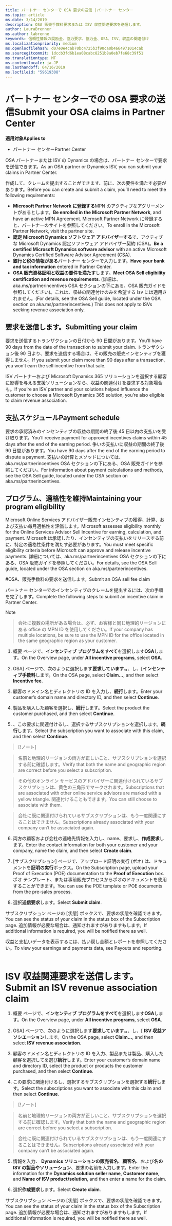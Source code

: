 ```yaml
---
title: パートナー センターで OSA 要求の送信 |パートナー センター
ms.topic: article
ms.date: 3/14/2019
description: OSA 販売手数料要求または ISV 収益関連要求を送信します。
author: LauraBrenner
ms.author: labrenne
keywords: 信頼性情報の奨励金、協力要求、協力金、OSA、ISV、収益の関連付け
ms.localizationpriority: medium
ms.openlocfilehash: d07e0e4cab70bc4725b3f90ca0b4664971014cab
ms.sourcegitcommit: 1dccb3fd6b1ea08cabc8251b8a0eb7fe68c39f51
ms.translationtype: MT
ms.contentlocale: ja-JP
ms.lasthandoff: 04/16/2019
ms.locfileid: "59619308"
---
```

# <a name="submit-your-osa-claims-in-partner-center"></a><span data-ttu-id="a34d5-104">パートナー センターでの OSA 要求の送信</span><span class="sxs-lookup"><span data-stu-id="a34d5-104">Submit your OSA claims in Partner Center</span></span>

<span data-ttu-id="a34d5-105">**適用対象**</span><span class="sxs-lookup"><span data-stu-id="a34d5-105">**Applies to**</span></span>

-  <span data-ttu-id="a34d5-106">パートナー センター</span><span class="sxs-lookup"><span data-stu-id="a34d5-106">Partner Center</span></span>

<span data-ttu-id="a34d5-107">OSA パートナーまたは ISV の Dynamics の場合は、パートナー センターで要求を送信できます。</span><span class="sxs-lookup"><span data-stu-id="a34d5-107">As an OSA partner or Dynamics ISV, you can submit your claims in Partner Center.</span></span> 

<span data-ttu-id="a34d5-108">作成して、クレームを提出することができます、前に、次の要件を満たす必要があります。</span><span class="sxs-lookup"><span data-stu-id="a34d5-108">Before you can create and submit a claim, you’ll need to meet the following requirements:</span></span> 
-   <span data-ttu-id="a34d5-109">**Microsoft Partner Network に登録する**MPN のアクティブなアグリーメントがあるとします。</span><span class="sxs-lookup"><span data-stu-id="a34d5-109">**Be enrolled in the Microsoft Partner Network**, and have an active MPN Agreement.</span></span> <span data-ttu-id="a34d5-110">Microsoft Partner Network に登録すると、パートナーのサイトを参照してください。</span><span class="sxs-lookup"><span data-stu-id="a34d5-110">To enroll in the Microsoft Partner Network, visit the partner site.</span></span> 
-   <span data-ttu-id="a34d5-111">**認定 Microsoft Dynamics ソフトウェア アドバイザーする**で、アクティブな Microsoft Dynamics 認定ソフトウェア アドバイザー契約 (CSA)。</span><span class="sxs-lookup"><span data-stu-id="a34d5-111">**Be a certified Microsoft Dynamics software advisor** with an active Microsoft Dynamics Certified Software Advisor Agreement (CSA).</span></span> 
-   <span data-ttu-id="a34d5-112">**銀行と税の情報がある**パートナー センターで入力します。</span><span class="sxs-lookup"><span data-stu-id="a34d5-112">**Have your bank and tax information** entered in Partner Center.</span></span> 
-   <span data-ttu-id="a34d5-113">**OSA 販売資格証明と収益の要件を満たす**します。</span><span class="sxs-lookup"><span data-stu-id="a34d5-113">**Meet OSA Sell eligibility certification and revenue requirements**.</span></span> <span data-ttu-id="a34d5-114">(詳細は、aka.ms/partnerincentives OSA セクションの下にある、OSA 販売ガイドを参照してください)。これは、収益の関連付けのみを希望する Isv には適用されません。</span><span class="sxs-lookup"><span data-stu-id="a34d5-114">(For details, see the OSA Sell guide, located under the OSA section on aka.ms/partnerincentives.) This does not apply to ISVs seeking revenue association only.</span></span> 

## <a name="submitting-your-claim"></a><span data-ttu-id="a34d5-115">要求を送信します。</span><span class="sxs-lookup"><span data-stu-id="a34d5-115">Submitting your claim</span></span>

<span data-ttu-id="a34d5-116">要求を送信するトランザクションの日付から 90 日間があります。</span><span class="sxs-lookup"><span data-stu-id="a34d5-116">You’ll have 90 days from the date of the transaction to submit your claim.</span></span> <span data-ttu-id="a34d5-117">トランザクション後 90 日より、要求を送信する場合は、その販売の販売インセンティブを獲得しません。</span><span class="sxs-lookup"><span data-stu-id="a34d5-117">If you submit your claim more than 90 days after a transaction, you won’t earn the sell incentive from that sale.</span></span> 

<span data-ttu-id="a34d5-118">ISV パートナーおよび Microsoft Dynamics 365 ソリューションを選択する顧客に影響を与える支援ソリューションなら、収益の関連付けを要求する対象場合も。</span><span class="sxs-lookup"><span data-stu-id="a34d5-118">If you’re an ISV partner and your solutions helped influence the customer to choose a Microsoft Dynamics 365 solution, you’re also eligible to claim revenue association.</span></span>   

## <a name="payment-schedule"></a><span data-ttu-id="a34d5-119">支払スケジュール</span><span class="sxs-lookup"><span data-stu-id="a34d5-119">Payment schedule</span></span>

<span data-ttu-id="a34d5-120">要求の承認済みのインセンティブの収益の期間の終了後 45 日以内の支払いを受け取ります。</span><span class="sxs-lookup"><span data-stu-id="a34d5-120">You’ll receive payment for approved incentives claims within 45 days after the end of the earning period.</span></span> <span data-ttu-id="a34d5-121">争いの支払いに収益の期間の終了後 90 日間があります。</span><span class="sxs-lookup"><span data-stu-id="a34d5-121">You have 90 days after the end of the earning period to dispute a payment.</span></span> <span data-ttu-id="a34d5-122">支払いの計算とメソッドについては、aka.ms/partnerincentives OSA セクションの下にある、OSA 販売ガイドを参照してください。</span><span class="sxs-lookup"><span data-stu-id="a34d5-122">For information about payment calculations and methods, see the OSA Sell guide, located under the OSA section on aka.ms/partnerincentives.</span></span>

## <a name="maintaining-your-program-eligibility"></a><span data-ttu-id="a34d5-123">プログラム、適格性を維持</span><span class="sxs-lookup"><span data-stu-id="a34d5-123">Maintaining your program eligibility</span></span>

<span data-ttu-id="a34d5-124">Microsoft Online Services アドバイザー販売インセンティブの獲得、計算、および支払い毎月適格性を評価します。</span><span class="sxs-lookup"><span data-stu-id="a34d5-124">Microsoft assesses eligibility monthly for the Online Services Advisor Sell Incentive for earning, calculation, and payment.</span></span> <span data-ttu-id="a34d5-125">Microsoft は承認したり、インセンティブの支払いをリリースする前に、特定の適格性条件を満たす必要があります。</span><span class="sxs-lookup"><span data-stu-id="a34d5-125">You must meet specific eligibility criteria before Microsoft can approve and release incentive payments.</span></span> <span data-ttu-id="a34d5-126">詳細については、aka.ms/partnerincentives OSA セクションの下にある、OSA 販売ガイドを参照してください。</span><span class="sxs-lookup"><span data-stu-id="a34d5-126">For details, see the OSA Sell guide, located under the OSA section on aka.ms/partnerincentives.</span></span>

#<a name="submit-an-osa-sell-fee-claim"></a><span data-ttu-id="a34d5-127">OSA、販売手数料の要求を送信します。</span><span class="sxs-lookup"><span data-stu-id="a34d5-127">Submit an OSA sell fee claim</span></span>

<span data-ttu-id="a34d5-128">パートナー センターでのインセンティブのクレームを提出するには、次の手順を完了します。</span><span class="sxs-lookup"><span data-stu-id="a34d5-128">Complete the following steps to submit an incentive claim in Partner Center.</span></span>  

>[!NOTE]

><span data-ttu-id="a34d5-129">会社に複数の場所がある場合は、必ず、お客様と同じ地理的リージョンにある office の MPN ID を使用してください。</span><span class="sxs-lookup"><span data-stu-id="a34d5-129">If your company has multiple locations, be sure to use the MPN ID for the office located in the same geographic region as your customer.</span></span> 

1.  <span data-ttu-id="a34d5-130">概要 ページで、**インセンティブ プログラムをすべて**を選択します**OSA**します。</span><span class="sxs-lookup"><span data-stu-id="a34d5-130">On the Overview page, under **All incentive programs**, select **OSA**.</span></span>

2.  <span data-ttu-id="a34d5-131">OSA] ページで、次のように選択します**要求しています.。**、し、[**インセンティブ手数料**します。</span><span class="sxs-lookup"><span data-stu-id="a34d5-131">On the OSA page, select **Claim…**, and then select **Incentive fee**.</span></span>

3.  <span data-ttu-id="a34d5-132">顧客のドメイン名とディレクトリの ID を入力し、**続行**します。</span><span class="sxs-lookup"><span data-stu-id="a34d5-132">Enter your customer’s domain name and directory ID, and then select **Continue**.</span></span> 

4.  <span data-ttu-id="a34d5-133">製品を購入した顧客を選択し、**続行**します。</span><span class="sxs-lookup"><span data-stu-id="a34d5-133">Select the product the customer purchased, and then select **Continue**.</span></span> 

5.  <span data-ttu-id="a34d5-134">、この要求に関連付けるし、選択するサブスクリプションを選択します。**続行**します。</span><span class="sxs-lookup"><span data-stu-id="a34d5-134">Select the subscription you want to associate with this claim, and then select **Continue**.</span></span>

>[!ノート]

><span data-ttu-id="a34d5-136">名前と地理的リージョンの両方が正しいこと、サブスクリプションを選択する前に確認します。</span><span class="sxs-lookup"><span data-stu-id="a34d5-136">Verify that both the name and geographic region are correct before you select a subscription.</span></span> 

><span data-ttu-id="a34d5-137">その他のオンライン サービスのアドバイザーに関連付けられているサブスクリプションは、黄色の三角形でマークされます。</span><span class="sxs-lookup"><span data-stu-id="a34d5-137">Subscriptions that are associated with other online service advisors are marked with a yellow triangle.</span></span> <span data-ttu-id="a34d5-138">関連付けることもできます。</span><span class="sxs-lookup"><span data-stu-id="a34d5-138">You can still choose to associate with them.</span></span> 

><span data-ttu-id="a34d5-139">会社に既に関連付けられているサブスクリプションは、もう一度関連にすることはできません。</span><span class="sxs-lookup"><span data-stu-id="a34d5-139">Subscriptions already associated with your company can’t be associated again.</span></span>  

6.  <span data-ttu-id="a34d5-140">両方の顧客および会社の連絡先情報を入力し、name、要求し、**作成要求**します。</span><span class="sxs-lookup"><span data-stu-id="a34d5-140">Enter the contact information for both your customer and your company, name the claim, and then select **Create claim**.</span></span> 

7.  <span data-ttu-id="a34d5-141">[サブスクリプション] ページで、アップロード証明の実行 (ポオ) は、ドキュメントを**証明の実行**ボックス。</span><span class="sxs-lookup"><span data-stu-id="a34d5-141">On the Subscription page, upload your Proof of Execution (POE) documentation to the **Proof of Execution** box.</span></span> <span data-ttu-id="a34d5-142">ポオ テンプレート、または事前販売プロセスからポオのドキュメントを使用することができます。</span><span class="sxs-lookup"><span data-stu-id="a34d5-142">You can use the POE template or POE documents from the pre-sales process.</span></span> 

8.  <span data-ttu-id="a34d5-143">選択**送信要求**します。</span><span class="sxs-lookup"><span data-stu-id="a34d5-143">Select **Submit claim**.</span></span>    

<span data-ttu-id="a34d5-144">サブスクリプション ページの [状態] ボックスで、要求の状態を確認できます。</span><span class="sxs-lookup"><span data-stu-id="a34d5-144">You can see the status of your claim in the status box of the Subscription page.</span></span> <span data-ttu-id="a34d5-145">追加情報が必要な場合は、通知されますがありますもします。</span><span class="sxs-lookup"><span data-stu-id="a34d5-145">If additional information is required, you will be notified there as well.</span></span>

<span data-ttu-id="a34d5-146">収益と支払いデータを表示するには、払い戻し金額とレポートを参照してください。</span><span class="sxs-lookup"><span data-stu-id="a34d5-146">To view your earnings and payments data, see Payouts and reporting.</span></span> 
 
# <a name="submit-an-isv-revenue-association-claim"></a><span data-ttu-id="a34d5-147">ISV 収益関連要求を送信します。</span><span class="sxs-lookup"><span data-stu-id="a34d5-147">Submit an ISV revenue association claim</span></span>

1.  <span data-ttu-id="a34d5-148">概要 ページで、**インセンティブ プログラムをすべて**を選択します**OSA**します。</span><span class="sxs-lookup"><span data-stu-id="a34d5-148">On the Overview page, under **All incentive programs**, select **OSA**.</span></span>

2.  <span data-ttu-id="a34d5-149">OSA] ページで、次のように選択します**要求しています.。**、し、[ **ISV 収益アソシエーション**します。</span><span class="sxs-lookup"><span data-stu-id="a34d5-149">On the OSA page, select **Claim…**, and then select **ISV revenue association**.</span></span>

3.  <span data-ttu-id="a34d5-150">顧客のドメイン名とディレクトリの ID を入力、製品または製品、購入した顧客を選択してを選び**続行**します。</span><span class="sxs-lookup"><span data-stu-id="a34d5-150">Enter your customer’s domain name and directory ID, select the product or products the customer purchased, and then select **Continue**.</span></span> 

4.  <span data-ttu-id="a34d5-151">この要求に関連付けるし、選択するサブスクリプションを選択する**続行**します。</span><span class="sxs-lookup"><span data-stu-id="a34d5-151">Select the subscriptions you want to associate with this claim and then select **Continue**.</span></span>

>[!ノート]

><span data-ttu-id="a34d5-153">名前と地理的リージョンの両方が正しいこと、サブスクリプションを選択する前に確認します。</span><span class="sxs-lookup"><span data-stu-id="a34d5-153">Verify that both the name and geographic region are correct before you select a subscription.</span></span> 

><span data-ttu-id="a34d5-154">会社に既に関連付けられているサブスクリプションは、もう一度関連にすることはできません。</span><span class="sxs-lookup"><span data-stu-id="a34d5-154">Subscriptions already associated with your company can’t be associated again.</span></span>  

5.  <span data-ttu-id="a34d5-155">情報を入力、 **Dynamics ソリューションの販売者名**、**顧客名**、および**名の ISV の製品やソリューション**、要求の名前を入力します。</span><span class="sxs-lookup"><span data-stu-id="a34d5-155">Enter the information for the **Dynamics solution seller name**, **Customer name**, and **Name of ISV product/solution**, and then enter a name for the claim.</span></span> 

6.  <span data-ttu-id="a34d5-156">選択**作成要求**します。</span><span class="sxs-lookup"><span data-stu-id="a34d5-156">Select **Create claim**.</span></span> 

<span data-ttu-id="a34d5-157">サブスクリプション ページの [状態] ボックスで、要求の状態を確認できます。</span><span class="sxs-lookup"><span data-stu-id="a34d5-157">You can see the status of your claim in the status box of the Subscription page.</span></span> <span data-ttu-id="a34d5-158">追加情報が必要な場合は、通知されますがありますもします。</span><span class="sxs-lookup"><span data-stu-id="a34d5-158">If additional information is required, you will be notified there as well.</span></span>
